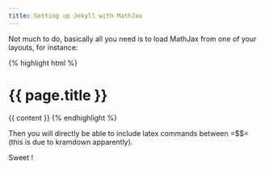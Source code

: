 ```yaml
---
title: Setting up Jekyll with MathJax
---
```


Not much to do, basically all you need is to load MathJax from one of
your layouts, for instance:

{% highlight html %}
<!doctype html>
<html>
  <head>
    <meta charset="utf-8"/>
	<link rel="stylesheet" type="text/css" href="/css/note.css" >
	<script type="text/javascript"
			src="//cdn.mathjax.org/mathjax/latest/MathJax.js?config=TeX-AMS-MML_HTMLorMML" >
	</script>
  </head>
  <body>
	<h1>{{ page.title }}</h1>
	{{ content }}
  </body>
</html>
{% endhighlight %}

Then you will directly be able to include latex commands between =\$\$=
(this is due to kramdown apparently).

Sweet !
